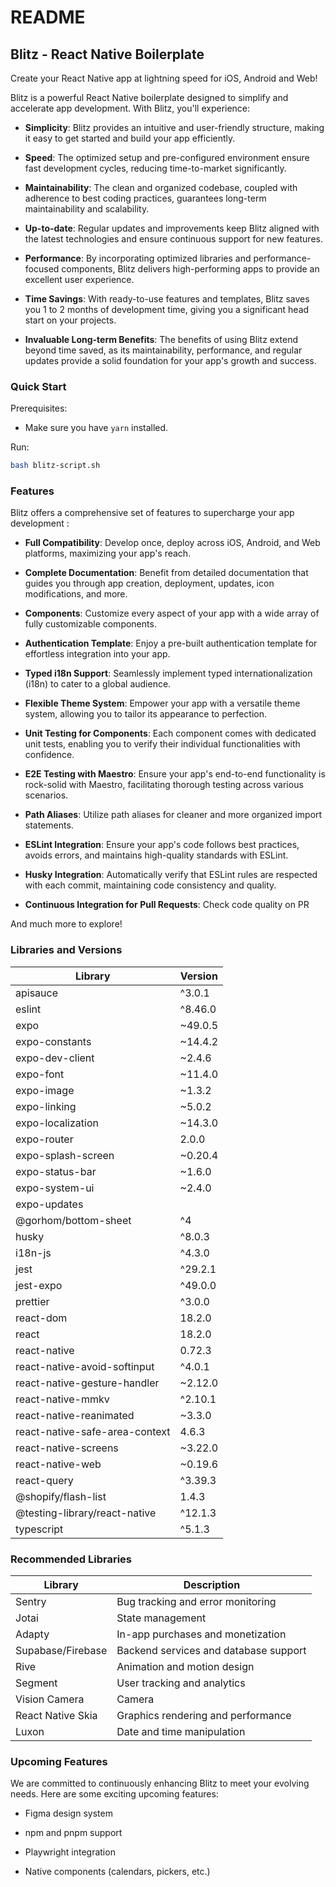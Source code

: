 # README

## Blitz - React Native Boilerplate

Create your React Native app at lightning speed for iOS, Android and Web!

Blitz is a powerful React Native boilerplate designed to simplify and accelerate app development. With Blitz, you'll experience:

- **Simplicity**: Blitz provides an intuitive and user-friendly structure, making it easy to get started and build your app efficiently.

- **Speed**: The optimized setup and pre-configured environment ensure fast development cycles, reducing time-to-market significantly.

- **Maintainability**: The clean and organized codebase, coupled with adherence to best coding practices, guarantees long-term maintainability and scalability.

- **Up-to-date**: Regular updates and improvements keep Blitz aligned with the latest technologies and ensure continuous support for new features.

- **Performance**: By incorporating optimized libraries and performance-focused components, Blitz delivers high-performing apps to provide an excellent user experience.

- **Time Savings**: With ready-to-use features and templates, Blitz saves you 1 to 2 months of development time, giving you a significant head start on your projects.

- **Invaluable Long-term Benefits**: The benefits of using Blitz extend beyond time saved, as its maintainability, performance, and regular updates provide a solid foundation for your app's growth and success.

### Quick Start

Prerequisites:

- Make sure you have `yarn` installed.

Run:

```bash
bash blitz-script.sh
```

### Features

Blitz offers a comprehensive set of features to supercharge your app development : 

- **Full Compatibility**: Develop once, deploy across iOS, Android, and Web platforms, maximizing your app's reach.

- **Complete Documentation**: Benefit from detailed documentation that guides you through app creation, deployment, updates, icon modifications, and more.

- **Components**: Customize every aspect of your app with a wide array of fully customizable components.

- **Authentication Template**: Enjoy a pre-built authentication template for effortless integration into your app.

- **Typed i18n Support**: Seamlessly implement typed internationalization (i18n) to cater to a global audience.

- **Flexible Theme System**: Empower your app with a versatile theme system, allowing you to tailor its appearance to perfection.

- **Unit Testing for Components**: Each component comes with dedicated unit tests, enabling you to verify their individual functionalities with confidence.

- **E2E Testing with Maestro**: Ensure your app's end-to-end functionality is rock-solid with Maestro, facilitating thorough testing across various scenarios.

- **Path Aliases**: Utilize path aliases for cleaner and more organized import statements.

- **ESLint Integration**: Ensure your app's code follows best practices, avoids errors, and maintains high-quality standards with ESLint.

- **Husky Integration**: Automatically verify that ESLint rules are respected with each commit, maintaining code consistency and quality.

- **Continuous Integration for Pull Requests**: Check code quality on PR

And much more to explore!

### Libraries and Versions

| Library                        | Version |
| ------------------------------ | ------- |
| apisauce                       | ^3.0.1  |
| eslint                         | ^8.46.0 |
| expo                           | ~49.0.5 |
| expo-constants                 | ~14.4.2 |
| expo-dev-client                | ~2.4.6  |
| expo-font                      | ~11.4.0 |
| expo-image                     | ~1.3.2  |
| expo-linking                   | ~5.0.2  |
| expo-localization              | ~14.3.0 |
| expo-router                    | 2.0.0   |
| expo-splash-screen             | ~0.20.4 |
| expo-status-bar                | ~1.6.0  |
| expo-system-ui                 | ~2.4.0  |
| expo-updates                   |         |
| @gorhom/bottom-sheet           | ^4      |
| husky                          | ^8.0.3  |
| i18n-js                        | ^4.3.0  |
| jest                           | ^29.2.1 |
| jest-expo                      | ^49.0.0 |
| prettier                       | ^3.0.0  |
| react-dom                      | 18.2.0  |
| react                          | 18.2.0  |
| react-native                   | 0.72.3  |
| react-native-avoid-softinput   | ^4.0.1  |
| react-native-gesture-handler   | ~2.12.0 |
| react-native-mmkv              | ^2.10.1 |
| react-native-reanimated        | ~3.3.0  |
| react-native-safe-area-context | 4.6.3   |
| react-native-screens           | ~3.22.0 |
| react-native-web               | ~0.19.6 |
| react-query                    | ^3.39.3 |
| @shopify/flash-list            | 1.4.3   |
| @testing-library/react-native  | ^12.1.3 |
| typescript                     | ^5.1.3  |

### Recommended Libraries

| Library           | Description                           |
| ----------------- | ------------------------------------- |
| Sentry            | Bug tracking and error monitoring     |
| Jotai             | State management                      |
| Adapty            | In-app purchases and monetization     |
| Supabase/Firebase | Backend services and database support |
| Rive              | Animation and motion design           |
| Segment           | User tracking and analytics           |
| Vision Camera     | Camera                                |
| React Native Skia | Graphics rendering and performance    |
| Luxon             | Date and time manipulation            |

### **Upcoming Features**

We are committed to continuously enhancing Blitz to meet your evolving needs. Here are some exciting upcoming features:

- Figma design system

- npm and pnpm support

- Playwright integration

- Native components (calendars, pickers, etc.)
